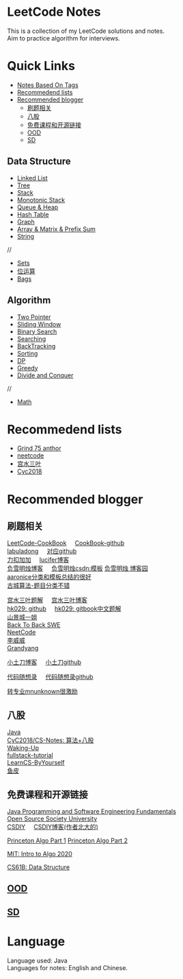

# LeetCode Notes

This is a collection of my LeetCode solutions and notes.   
Aim to practice algorithm for interviews.   




# Quick Links

- [Notes Based On Tags](NotesBasedOnTags)
- [Recommedend lists](#recommedend-lists)
- [Recommended blogger](#recommended-blogger)
  - [刷题相关](#刷题相关)
  - [八股](#八股)
  - [免费课程和开源链接](#免费课程和开源链接)
  - [OOD](#ood)
  - [SD](#sd)
  

## Data Structure

- [Linked List](NotesBasedOnTags/LinkedList.md)
- [Tree](NotesBasedOnTags/Binary%20Tree.md)
- [Stack](NotesBasedOnTags/Stack.md)
- [Monotonic Stack](NotesBasedOnTags/Monotonic%20Stack.md)
- [Queue & Heap](NotesBasedOnTags/Heap(Priority%20Queue).md)
- [Hash Table](NotesBasedOnTags/Hash%20Table.md)
- [Graph](NotesBasedOnTags/Graph%20Basic%20&%20Algo.md)
- [Array & Matrix & Prefix Sum](NotesBasedOnTags/Prefix%20Sum.md)
- [String]()
  
//
- [Sets]()
- [位运算]()
- [Bags]()

## Algorithm

- [Two Pointer](NotesBasedOnTags/Two%20Pointer.md)  
- [Sliding Window](NotesBasedOnTags/Sliding%20Window.md)  
- [Binary Search](NotesBasedOnTags/Binary%20Search.md)  
- [Searching]()  
- [BackTracking](NotesBasedOnTags/Backtracking.md)
- [Sorting](NotesBasedOnTags/Sorting.md)
- [DP](NotesBasedOnTags/DP.md)
- [Greedy](NotesBasedOnTags/Greedy.md)
- [Divide and Conquer](NotesBasedOnTags/分治.md)
  
//
- [Math]()

# Recommedend lists

- [Grind 75 anthor](https://github.com/yangshun/tech-interview-handbook)
- [neetcode](https://neetcode.io/practice)
- [宫水三叶](https://github.com/SharingSource/LogicStack-LeetCode/wiki)
- [Cyc2018](https://github.com/CyC2018/CS-Notes/blob/master/notes/Leetcode%20%E9%A2%98%E8%A7%A3%20-%20%E7%9B%AE%E5%BD%95.md)


# Recommended blogger

## 刷题相关
[LeetCode-CookBook](https://books.halfrost.com/leetcode/) &nbsp; &nbsp; [CookBook-github](https://github.com/halfrost/LeetCode-Go)   
[labuladong](https://labuladong.github.io/algo/) &nbsp; &nbsp; [对应github](https://github.com/labuladong/fucking-algorithm)    
[力扣加加](https://leetcode-solution-leetcode-pp.gitbook.io/leetcode-solution/thinkings) &nbsp; &nbsp;  [lucifer博客](https://lucifer.ren/blog/categories/)   
[负雪明烛博客](https://fuxuemingzhu.cn/leetcode/)  &nbsp; &nbsp;    [负雪明烛csdn:模板](https://fuxuemingzhu.blog.csdn.net/)    [负雪明烛 博客园](https://www.cnblogs.com/fuxuemingzhu/)   
[aaronice分类和模板总结的很好](https://aaronice.gitbook.io/lintcode/)   
[古城算法-题目分类不错](https://www.youtube.com/@user-my5in2fq5c)

[宫水三叶题解](https://github.com/SharingSource/LogicStack-LeetCode/wiki)  &nbsp; &nbsp; [宫水三叶博客](https://sharingsource.github.io/tags/)   
[hk029: github](https://github.com/hk029)  &nbsp; &nbsp; [hk029: gitbook中文题解](https://hk029.gitbooks.io/leetbook/content/topic_include.html)   
[山景城一姐](https://www.youtube.com/channel/UCmU1_xj6hR08AMvj6J6hERg)   
[Back To Back SWE](https://www.youtube.com/channel/UCmJz2DV1a3yfgrR7GqRtUUA)    
[NeetCode](https://www.youtube.com/c/neetcode)    
[李威威](https://liweiwei1419.gitee.io/leetcode-algo/categories/)   
[Grandyang](https://www.cnblogs.com/grandyang/)

[小土刀博客](https://wdxtub.com/interview/14520609088903.html)  &nbsp; &nbsp;  [小土刀github](https://github.com/wdxtub) 


[代码随想录](https://www.programmercarl.com/) &nbsp; &nbsp; [代码随想录github](https://www.programmercarl.com/)    

[转专业mnunknown很激励](https://mnunknown.gitbook.io/algorithm-notes/)   

## 八股

[Java](https://snailclimb.gitee.io/javaguide/#/)   
[CyC2018/CS-Notes: 算法+八股](https://github.com/CyC2018/CS-Notes)    
[Waking-Up](https://github.com/wolverinn/Waking-Up)   
[fullstack-tutorial](https://github.com/frank-lam/fullstack-tutorial)   
[LearnCS-ByYourself](https://github.com/itwanger/LearnCS-ByYourself)   
[鱼皮](https://github.com/liyupi/free-programming-resources)  




## 免费课程和开源链接
[Java Programming and Software Engineering Fundamentals](https://www.coursera.org/specializations/java-programming)   
[Open Source Society University](https://github.com/ossu)   
[CSDIY](https://github.com/PKUFlyingPig/cs-self-learning)   &nbsp; &nbsp;  [CSDIY博客(作者北大的)](https://csdiy.wiki/)


[Princeton Algo Part 1](https://www.coursera.org/learn/algorithms-part1) [Princeton Algo Part 2](https://www.coursera.org/learn/algorithms-part2)    

[MIT: Intro to Algo 2020](https://ocw.mit.edu/courses/6-006-introduction-to-algorithms-spring-2020/)


[CS61B: Data Structure](https://fa22.datastructur.es/)   



## [OOD](/Interview/OOD%20%26%20SD/README.md)

## [SD](/Interview/OOD%20%26%20SD/README.md)




# Language
Language used: Java   
Languages for notes: English and Chinese.  


 
